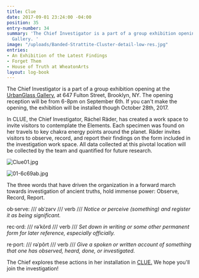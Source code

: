 ```yaml
---
title: Clue
date: 2017-09-01 23:24:00 -04:00
position: 35
entry-number: 34
summary: 'The Chief Investigator is a part of a group exhibition opening at the UrbanGlass
  Gallery. '
image: "/uploads/Banded-Strattite-Cluster-detail-low-res.jpg"
entries:
- An Exhibition of the Latest Findings
- Forget Them
- House of Truth at WheatonArts
layout: log-book
---
```


The Chief Investigator is a part of a group exhibition opening at the [UrbanGlass Gallery](https://www.urbanglass.org/events/detail/clue-mr.-drury-with-eyes-wide-open), at 647 Fulton Street, Brooklyn, NY. The opening reception will be from 6-8pm on September 6th. If you can't make the opening, the exhibition will be installed though October 28th, 2017.

In CLUE, the Chief Investigator, Ráchel Räder, has created a work space to invite visitors to contemplate the Elements. Each specimen was found on her travels to key chakra energy points around the planet. Räder invites visitors to observe, record, and report their findings on the form included in the investigation work space. All data collected at this pivotal location will be collected by the team and quantified for future research.

![Clue01.jpg](/uploads/Clue01.jpg)

![01-6c69ab.jpg](/uploads/01-6c69ab.jpg)

The three words that have driven the organization in a forward march towards investigation of ancient truths, hold immense power: Observe, Record, Report.

ob·serve: /// əbˈzərv /// verb /// *Notice or perceive (something) and register it as being significant.*

rec·ord: /// rəˈkôrd /// verb /// *Set down in writing or some other permanent form for later reference, especially officially.*

re·port: /// rəˈpôrt /// verb /// *Give a spoken or written account of something that one has observed, heard, done, or investigated.*

The Chief explores these actions in her installation in [CLUE.](https://www.urbanglass.org/events/detail/clue-mr.-drury-with-eyes-wide-open) We hope you'll join the investigation!
